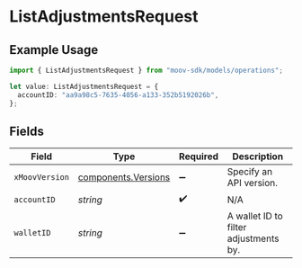 # ListAdjustmentsRequest

## Example Usage

```typescript
import { ListAdjustmentsRequest } from "moov-sdk/models/operations";

let value: ListAdjustmentsRequest = {
  accountID: "aa9a98c5-7635-4056-a133-352b5192026b",
};
```

## Fields

| Field                                                      | Type                                                       | Required                                                   | Description                                                |
| ---------------------------------------------------------- | ---------------------------------------------------------- | ---------------------------------------------------------- | ---------------------------------------------------------- |
| `xMoovVersion`                                             | [components.Versions](../../models/components/versions.md) | :heavy_minus_sign:                                         | Specify an API version.                                    |
| `accountID`                                                | *string*                                                   | :heavy_check_mark:                                         | N/A                                                        |
| `walletID`                                                 | *string*                                                   | :heavy_minus_sign:                                         | A wallet ID to filter adjustments by.                      |